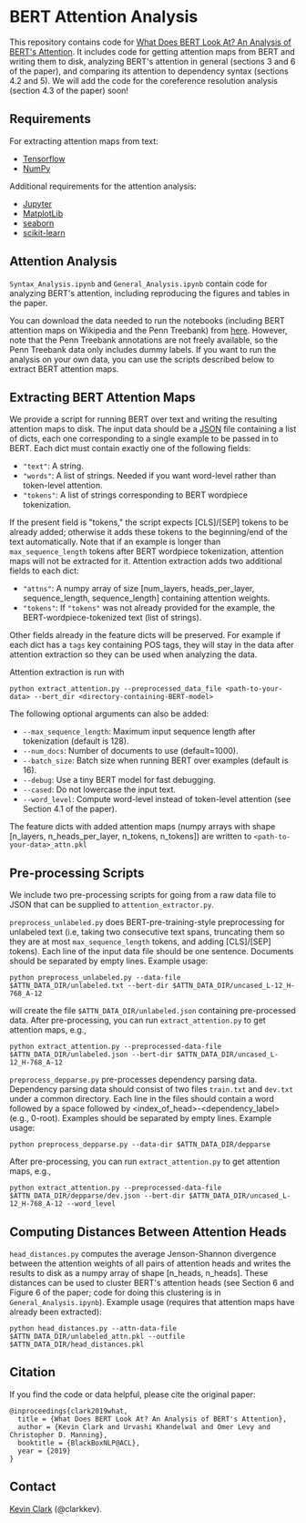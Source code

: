 # BERT Attention Analysis

This repository contains code for [What Does BERT Look At? An Analysis of BERT's Attention](https://arxiv.org/abs/1906.04341).
It includes code for getting attention maps from BERT and writing them to disk, analyzing BERT's attention in general (sections 3 and 6 of the paper), and comparing its attention to dependency syntax (sections 4.2 and 5).
We will add the code for the coreference resolution analysis (section 4.3 of the paper) soon!

## Requirements
For extracting attention maps from text:
* [Tensorflow](https://www.tensorflow.org/)
* [NumPy](http://www.numpy.org/)

Additional requirements for the attention analysis:
* [Jupyter](https://jupyter.org/https://jupyter.org/)
* [MatplotLib](https://matplotlib.org/)
* [seaborn](https://seaborn.pydata.org/index.html)
* [scikit-learn](https://scikit-learn.org/)

## Attention Analysis
`Syntax_Analysis.ipynb` and `General_Analysis.ipynb`
contain code for analyzing BERT's attention, including reproducing the figures and tables in the paper.

You can download the data needed to run the notebooks (including BERT attention maps on Wikipedia
and the Penn Treebank) from [here](https://drive.google.com/open?id=1DEIBQIl0Q0az5ZuLoy4_lYabIfLSKBg-). However, note that the Penn Treebank annotations are not
freely available, so the Penn Treebank data only includes dummy labels.
If you want to run the analysis on your own data, you can use the scripts described below to extract BERT attention maps.

## Extracting BERT Attention Maps
We provide a script for running BERT over text and writing the resulting
attention maps to disk.
The input data should be a [JSON](https://www.json.org/) file containing a
list of dicts, each one corresponding to a single example to be passed in
to BERT. Each dict must contain exactly one of the following fields:
* `"text"`: A string.
* `"words"`: A list of strings. Needed if you want word-level rather than
token-level attention.
* `"tokens"`: A list of strings corresponding to BERT wordpiece tokenization.

If the present field is "tokens," the script expects [CLS]/[SEP] tokens
to be already added; otherwise it adds these tokens to the
beginning/end of the text automatically.
Note that if an example is longer than `max_sequence_length` tokens
after BERT wordpiece tokenization, attention maps will not be extracted for it.
Attention extraction adds two additional fields to each dict:
* `"attns"`: A numpy array of size [num_layers, heads_per_layer, sequence_length,
sequence_length] containing attention weights.
* `"tokens"`: If `"tokens"` was not already provided for the example, the
BERT-wordpiece-tokenized text (list of strings).

Other fields already in the feature dicts will be preserved. For example
if each dict has a `tags` key containing POS tags, they will stay
in the data after attention extraction so they can be used when
analyzing the data.

Attention extraction is run with
```
python extract_attention.py --preprocessed_data_file <path-to-your-data> --bert_dir <directory-containing-BERT-model>
```
The following optional arguments can also be added:
* `--max_sequence_length`: Maximum input sequence length after tokenization (default is 128).
* `--num_docs`: Number of documents to use (default=1000).
* `--batch_size`: Batch size when running BERT over examples (default is 16).
* `--debug`: Use a tiny BERT model for fast debugging.
* `--cased`: Do not lowercase the input text.
* `--word_level`: Compute word-level instead of token-level attention (see Section 4.1 of the paper).

The feature dicts with added attention maps (numpy arrays with shape [n_layers, n_heads_per_layer, n_tokens, n_tokens]) are written to `<path-to-your-data>_attn.pkl`


## Pre-processing Scripts
We include two pre-processing scripts for going from a raw data file to
JSON that can be supplied to ``attention_extractor.py``.

`preprocess_unlabeled.py` does BERT-pre-training-style preprocessing for unlabeled text
(i.e, taking two consecutive text spans, truncating them so they are at most
`max_sequence_length` tokens, and adding [CLS]/[SEP] tokens).
Each line of the input data file
should be one sentence. Documents should be separated by empty lines.
Example usage:
```
python preprocess_unlabeled.py --data-file $ATTN_DATA_DIR/unlabeled.txt --bert-dir $ATTN_DATA_DIR/uncased_L-12_H-768_A-12
```
will create the file `$ATTN_DATA_DIR/unlabeled.json` containing pre-processed data.
After pre-processing, you can run `extract_attention.py` to get attention maps, e.g.,
```
python extract_attention.py --preprocessed-data-file $ATTN_DATA_DIR/unlabeled.json --bert-dir $ATTN_DATA_DIR/uncased_L-12_H-768_A-12
```


`preprocess_depparse.py` pre-processes dependency parsing data.
Dependency parsing data should consist of two files `train.txt` and `dev.txt` under a common directory.
Each line in the files should contain a word followed by a space followed by <index_of_head>-<dependency_label>
(e.g., 0-root). Examples should be separated by empty lines. Example usage:
```
python preprocess_depparse.py --data-dir $ATTN_DATA_DIR/depparse
```

After pre-processing, you can run `extract_attention.py` to get attention maps, e.g.,
```
python extract_attention.py --preprocessed-data-file $ATTN_DATA_DIR/depparse/dev.json --bert-dir $ATTN_DATA_DIR/uncased_L-12_H-768_A-12 --word_level
```
## Computing Distances Between Attention Heads
`head_distances.py` computes the average Jenson-Shannon divergence between the attention weights of all pairs of attention heads and writes the results to disk as a numpy array of shape [n_heads, n_heads]. These distances can be used to cluster BERT's attention heads (see Section 6 and Figure 6 of the paper; code for doing this clustering is in `General_Analysis.ipynb`). Example usage (requires that attention maps have already been extracted):
```
python head_distances.py --attn-data-file $ATTN_DATA_DIR/unlabeled_attn.pkl --outfile $ATTN_DATA_DIR/head_distances.pkl
```

## Citation
If you find the code or data helpful, please cite the original paper:

```
@inproceedings{clark2019what,
  title = {What Does BERT Look At? An Analysis of BERT's Attention},
  author = {Kevin Clark and Urvashi Khandelwal and Omer Levy and Christopher D. Manning},
  booktitle = {BlackBoxNLP@ACL},
  year = {2019}
}
```

## Contact
[Kevin Clark](https://cs.stanford.edu/~kevclark/) (@clarkkev).
